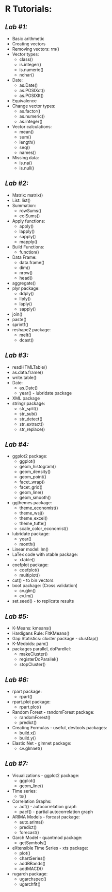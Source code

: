 # **R Tutorials:**

## *Lab #1:*

   * Basic arithmetic
   * Creating vectors
   * Removing vectors: rm()
   * Vector types:
      * class()
      * is.integer()
      * is.numeric()
      * nchar()
   * Date:
      * as.Date()
      * as.POSIXct()
      * as.POSIXlt()
   * Equivalence
   * Change vector types:
      * as.factor()
      * as.numeric()
      * as.integer()
   * Vector calculations:
      * mean()
      * sum()
      * length()
      * seq()
      * names()
   * Missing data:
      * is.na()
      * is.null()

## *Lab #2:*

   * Matrix: matrix()
   * List: list()
   * Summation:
      * rowSums()
      * colSums()
   * Apply functions:
      * apply()
      * lapply()
      * sapply()
      * mapply()
   * Build Functions:
      * function()
   * Data Frame: 
      * data.frame()
      * dim()
      * nrow()
      * head()
   * aggregate()
   * plyr package:
      * ddply()
      * llply()
      * laply()
      * sapply()
   * join()
   * paste()
   * sprintf()
   * reshape2 package:
      * melt()
      * dcast()

## *Lab #3:*

   * readHTMLTable()
   * as.data.frame()
   * write.table()
   * Date:
      * as.Date()
      * year() - lubridate package
   * XML package 
   * stringr package:
      * str_split()
      * str_sub()
      * str_detect()
      * str_extract()
      * str_replace()

## *Lab #4:*

   * ggplot2 package:
      * ggplot()
      * geom_histogram()
      * geom_density()
      * geom_point()
      * facet_wrap()
      * facet_grid()
      * geom_line()
      * geom_smooth()
   * ggthemes package:
      * theme_economist()
      * theme_wsj()
      * theme_excel()
      * theme_tufte()
      * scale_color_economist()
   * lubridate package:
      * year()
      * month()
   * Linear model: lm()
   * LaTex code with xtable package:
      * xtable()
   * coefplot package:
      * coefplot()
      * multiplot()
   * cut() - to bin vectors
   * boot package: (Cross validation)
      * cv.glm()
      * cv.lm()
   * set.seed() - to replicate results

## *Lab #5:*

   * K-Means: kmeans()
   * Hardigans Rule: FitKMeans()
   * Gap Statistics: cluster package - clusGap()
   * K-Medoids: pam()
   * packages parallel, doParellel:
      * makeCluster()
      * registerDoParallel()
      * stopCluster()

## *Lab #6:*

   * rpart package:
      * rpart()
   * rpart.plot package:
      * rpart.plot()
   * Random Forest - randomForest package: 
      * randomForest()
      * predict()
   * Creating Formulas - useful, devtools packages: 
      * build.x()
      * build.y()
   * Elastic Net - glmnet package: 
      * cv.glmnet()

## *Lab #7:*

   * Visualizations - ggplot2 package:
      * ggplot()
      * geom_line()
   * Time series:
      * ts()
   * Correlation Graphs:
      * acf() - autocorrelation graph
      * pacf() - partial autocorrelation graph
   * ARIMA Models - forcast package:
      * auto.arima()
      * predict()
      * forecast()
   * Garch Model - quantmod package:
      * getSymbols()
   * eXtensible Time Series - xts package:
      * plot()
      * chartSeries()
      * addBBands()
      * addMACD()
   * rugarch package:
      * ugarchspec()
      * ugarchfit()


